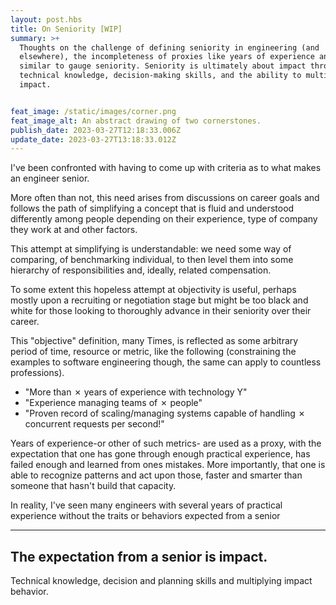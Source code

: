 ```yaml
---
layout: post.hbs
title: On Seniority [WIP]
summary: >+
  Thoughts on the challenge of defining seniority in engineering (﻿and
  elsewhere), t﻿he incompleteness of p﻿roxies like years of experience a﻿nd
  similar to gauge seniority. Seniority is ultimately about impact t﻿hrough
  technical knowledge, decision-making skills, and the ability to multiply
  impact.


feat_image: /static/images/corner.png
feat_image_alt: An abstract drawing of two cornerstones.
publish_date: 2023-03-27T12:18:33.006Z
update_date: 2023-03-27T13:18:33.012Z
---
```

I've been confronted with having to come up with criteria as to what makes an engineer senior.

More often than not, this need arises from discussions on career goals and follows the path of simplifying a concept that is fluid and understood differently among people depending on their experience, type of company they work at and other factors.

This attempt at simplifying is understandable: we need some way of comparing, of benchmarking individual, to then level them into some hierarchy of responsibilities and, ideally, related compensation.

To some extent this hopeless attempt at objectivity is useful, perhaps mostly upon a recruiting or negotiation stage but might be too black and white for those looking to thoroughly advance in their seniority over their career.

This "objective" definition, many Times, is reflected as some arbitrary period of time, resource or metric, like the following (constraining the examples to software engineering though, the same can apply to countless professions).

* "More than ✗ years of experience with technology Y"
* "Experience managing teams of ✗ people"
* "Proven record of scaling/managing systems capable of handling ✗ concurrent requests per second!"

Years of experience-or other of such metrics- are used as a proxy, with the expectation that one has gone through enough practical experience, has failed enough and learned from ones mistakes. More importantly, that one is able to recognize patterns and act upon those, faster and smarter than someone that hasn't build that capacity.

In reality, I've seen many engineers with several years of practical experience without the traits or behaviors expected from a senior

<hr>

## T﻿he expectation from a senior is impact.

Technical knowledge, decision and planning skills and multiplying impact behavior.